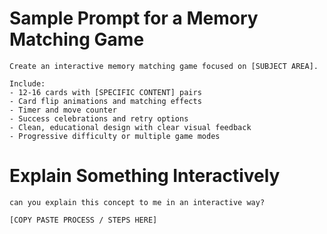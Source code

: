 # Sample Prompt for a Memory Matching Game

```
Create an interactive memory matching game focused on [SUBJECT AREA]. 

Include:
- 12-16 cards with [SPECIFIC CONTENT] pairs
- Card flip animations and matching effects
- Timer and move counter
- Success celebrations and retry options
- Clean, educational design with clear visual feedback
- Progressive difficulty or multiple game modes

```

# Explain Something Interactively


```
can you explain this concept to me in an interactive way?

[COPY PASTE PROCESS / STEPS HERE]

```
